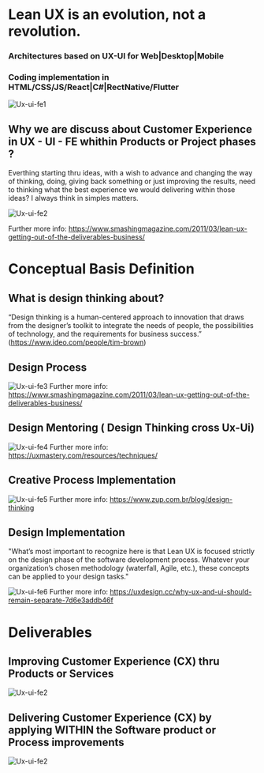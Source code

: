 # Lean UX is an evolution, not a revolution.
### Architectures based on UX-UI for Web|Desktop|Mobile
### Coding implementation in   HTML/CSS/JS/React|C#|RectNative/Flutter 

![Ux-ui-fe1](https://github.com/raazeved/ux-ui-front-end/blob/master/MovingFast.jpeg)

## Why we are discuss about Customer Experience in UX - UI - FE  whithin Products or Project phases ?
Everthing starting thru ideas, with a wish to advance and changing the way of thinking, doing, giving back something or just improving the results, need to thinking what the best experience we would delivering within those ideas? I always think in simples matters.

![Ux-ui-fe2](https://github.com/raazeved/ux-ui-front-end/blob/master/expectations.jpeg)

Further more info: https://www.smashingmagazine.com/2011/03/lean-ux-getting-out-of-the-deliverables-business/

# Conceptual Basis Definition

## What is design thinking about? 
“Design thinking is a human-centered approach to innovation that draws from the designer’s toolkit to integrate the needs of people, the possibilities of technology, and the requirements for business success.”
(https://www.ideo.com/people/tim-brown)

## Design Process 

![Ux-ui-fe3](https://github.com/raazeved/ux-ui-front-end/blob/master/phases_design_thinking.jpeg)
Further more info: https://www.smashingmagazine.com/2011/03/lean-ux-getting-out-of-the-deliverables-business/

## Design Mentoring ( Design Thinking cross Ux-Ui)  
![Ux-ui-fe4](https://github.com/raazeved/ux-ui-front-end/blob/master/TheGroupOfProcess_UX_Plan_Exec_Test.jpeg)
Further more info: https://uxmastery.com/resources/techniques/

## Creative Process Implementation 
![Ux-ui-fe5](https://github.com/raazeved/ux-ui-front-end/blob/master/diverge_converge.jpeg)
Further more info: https://www.zup.com.br/blog/design-thinking

## Design Implementation 
"What’s most important to recognize here is that Lean UX is focused strictly on the design phase of the software development process. Whatever your organization’s chosen methodology (waterfall, Agile, etc.), these concepts can be applied to your design tasks."

![Ux-ui-fe6](https://github.com/raazeved/ux-ui-front-end/blob/master/Diferences_Between_UX_UI.jpeg)
Further more info: https://uxdesign.cc/why-ux-and-ui-should-remain-separate-7d6e3addb46f

# Deliverables 

## Improving Customer Experience (CX) thru Products or Services 
![Ux-ui-fe2](https://github.com/raazeved/ux-ui-front-end/blob/master/TheDesignApplied_onUX_vs_UI.jpeg)

## Delivering Customer Experience (CX) by applying WITHIN the Software product or Process improvements 
![Ux-ui-fe2](https://github.com/raazeved/ux-ui-front-end/blob/master/prototypes.jpeg)

